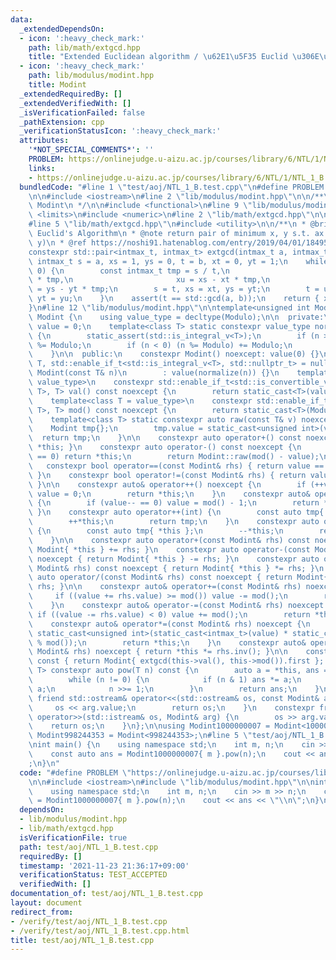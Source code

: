```yaml
---
data:
  _extendedDependsOn:
  - icon: ':heavy_check_mark:'
    path: lib/math/extgcd.hpp
    title: "Extended Euclidean algorithm / \u62E1\u5F35 Euclid \u306E\u4E92\u9664\u6CD5"
  - icon: ':heavy_check_mark:'
    path: lib/modulus/modint.hpp
    title: Modint
  _extendedRequiredBy: []
  _extendedVerifiedWith: []
  _isVerificationFailed: false
  _pathExtension: cpp
  _verificationStatusIcon: ':heavy_check_mark:'
  attributes:
    '*NOT_SPECIAL_COMMENTS*': ''
    PROBLEM: https://onlinejudge.u-aizu.ac.jp/courses/library/6/NTL/1/NTL_1_B
    links:
    - https://onlinejudge.u-aizu.ac.jp/courses/library/6/NTL/1/NTL_1_B
  bundledCode: "#line 1 \"test/aoj/NTL_1_B.test.cpp\"\n#define PROBLEM \"https://onlinejudge.u-aizu.ac.jp/courses/library/6/NTL/1/NTL_1_B\"\
    \n\n#include <iostream>\n#line 2 \"lib/modulus/modint.hpp\"\n\n/**\n * @brief\
    \ Modint\n */\n\n#include <functional>\n#line 9 \"lib/modulus/modint.hpp\"\n#include\
    \ <limits>\n#include <numeric>\n#line 2 \"lib/math/extgcd.hpp\"\n\n#include <cassert>\n\
    #line 5 \"lib/math/extgcd.hpp\"\n#include <utility>\n\n/**\n * @brief Extended\
    \ Euclid's Algorithm\n * @note return pair of minimum x, y s.t. ax + by = gcd(x,\
    \ y)\n * @ref https://noshi91.hatenablog.com/entry/2019/04/01/184957\n */\n\n\
    constexpr std::pair<intmax_t, intmax_t> extgcd(intmax_t a, intmax_t b) {\n   \
    \ intmax_t s = a, xs = 1, ys = 0, t = b, xt = 0, yt = 1;\n    while (s % t !=\
    \ 0) {\n        const intmax_t tmp = s / t,\n                       u = s - t\
    \ * tmp,\n                       xu = xs - xt * tmp,\n                       yu\
    \ = ys - yt * tmp;\n        s = t, xs = xt, ys = yt;\n        t = u, xt = xu,\
    \ yt = yu;\n    }\n    assert(t == std::gcd(a, b));\n    return { xt, yt };\n\
    }\n#line 12 \"lib/modulus/modint.hpp\"\n\ntemplate<unsigned int Modulo> struct\
    \ Modint {\n    using value_type = decltype(Modulo);\n\n  private:\n    value_type\
    \ value = 0;\n    template<class T> static constexpr value_type normalize(T n)\
    \ {\n        static_assert(std::is_integral_v<T>);\n        if (n >= Modulo) n\
    \ %= Modulo;\n        if (n < 0) (n %= Modulo) += Modulo;\n        return n;\n\
    \    }\n\n  public:\n    constexpr Modint() noexcept: value(0) {}\n    template<class\
    \ T, std::enable_if_t<std::is_integral_v<T>, std::nullptr_t> = nullptr> constexpr\
    \ Modint(const T& n)\n        : value(normalize(n)) {}\n    template<class T =\
    \ value_type>\n    constexpr std::enable_if_t<std::is_convertible_v<value_type,\
    \ T>, T> val() const noexcept {\n        return static_cast<T>(value);\n    }\n\
    \    template<class T = value_type>\n    constexpr std::enable_if_t<std::is_convertible_v<value_type,\
    \ T>, T> mod() const noexcept {\n        return static_cast<T>(Modulo);\n    }\n\
    \    template<class T> static constexpr auto raw(const T& v) noexcept {\n    \
    \    Modint tmp{};\n        tmp.value = static_cast<unsigned int>(v);\n      \
    \  return tmp;\n    }\n\n    constexpr auto operator+() const noexcept { return\
    \ *this; }\n    constexpr auto operator-() const noexcept {\n        if (value\
    \ == 0) return *this;\n        return Modint::raw(mod() - value);\n    }\n\n \
    \   constexpr bool operator==(const Modint& rhs) { return value == rhs.value;\
    \ }\n    constexpr bool operator!=(const Modint& rhs) { return value != rhs.value;\
    \ }\n\n    constexpr auto& operator++() noexcept {\n        if (++value == mod())\
    \ value = 0;\n        return *this;\n    }\n    constexpr auto& operator--() noexcept\
    \ {\n        if (value-- == 0) value = mod() - 1;\n        return *this;\n   \
    \ }\n    constexpr auto operator++(int) {\n        const auto tmp{ *this };\n\
    \        ++*this;\n        return tmp;\n    }\n    constexpr auto operator--(int)\
    \ {\n        const auto tmp{ *this };\n        --*this;\n        return tmp;\n\
    \    }\n\n    constexpr auto operator+(const Modint& rhs) const noexcept { return\
    \ Modint{ *this } += rhs; }\n    constexpr auto operator-(const Modint& rhs) const\
    \ noexcept { return Modint{ *this } -= rhs; }\n    constexpr auto operator*(const\
    \ Modint& rhs) const noexcept { return Modint{ *this } *= rhs; }\n    constexpr\
    \ auto operator/(const Modint& rhs) const noexcept { return Modint{ *this } /=\
    \ rhs; }\n\n    constexpr auto& operator+=(const Modint& rhs) noexcept {\n   \
    \     if ((value += rhs.value) >= mod()) value -= mod();\n        return *this;\n\
    \    }\n    constexpr auto& operator-=(const Modint& rhs) noexcept {\n       \
    \ if ((value -= rhs.value) < 0) value += mod();\n        return *this;\n    }\n\
    \    constexpr auto& operator*=(const Modint& rhs) noexcept {\n        value =\
    \ static_cast<unsigned int>(static_cast<intmax_t>(value) * static_cast<intmax_t>(rhs.value)\
    \ % mod());\n        return *this;\n    }\n    constexpr auto& operator/=(const\
    \ Modint& rhs) noexcept { return *this *= rhs.inv(); }\n\n    constexpr auto inv()\
    \ const { return Modint{ extgcd(this->val(), this->mod()).first }; }\n    template<class\
    \ T> constexpr auto pow(T n) const {\n        auto a = *this, ans = raw(1);\n\
    \        while (n != 0) {\n            if (n & 1) ans *= a;\n            a *=\
    \ a;\n            n >>= 1;\n        }\n        return ans;\n    }\n\n    constexpr\
    \ friend std::ostream& operator<<(std::ostream& os, const Modint& arg) {\n   \
    \     os << arg.value;\n        return os;\n    }\n    constexpr friend std::istream&\
    \ operator>>(std::istream& os, Modint& arg) {\n        os >> arg.value;\n    \
    \    return os;\n    }\n};\n\nusing Modint1000000007 = Modint<1000000007>;\nusing\
    \ Modint998244353 = Modint<998244353>;\n#line 5 \"test/aoj/NTL_1_B.test.cpp\"\n\
    \nint main() {\n    using namespace std;\n    int m, n;\n    cin >> m >> n;\n\
    \    const auto ans = Modint1000000007{ m }.pow(n);\n    cout << ans << \"\\n\"\
    ;\n}\n"
  code: "#define PROBLEM \"https://onlinejudge.u-aizu.ac.jp/courses/library/6/NTL/1/NTL_1_B\"\
    \n\n#include <iostream>\n#include \"lib/modulus/modint.hpp\"\n\nint main() {\n\
    \    using namespace std;\n    int m, n;\n    cin >> m >> n;\n    const auto ans\
    \ = Modint1000000007{ m }.pow(n);\n    cout << ans << \"\\n\";\n}\n"
  dependsOn:
  - lib/modulus/modint.hpp
  - lib/math/extgcd.hpp
  isVerificationFile: true
  path: test/aoj/NTL_1_B.test.cpp
  requiredBy: []
  timestamp: '2021-11-23 21:36:17+09:00'
  verificationStatus: TEST_ACCEPTED
  verifiedWith: []
documentation_of: test/aoj/NTL_1_B.test.cpp
layout: document
redirect_from:
- /verify/test/aoj/NTL_1_B.test.cpp
- /verify/test/aoj/NTL_1_B.test.cpp.html
title: test/aoj/NTL_1_B.test.cpp
---
```

